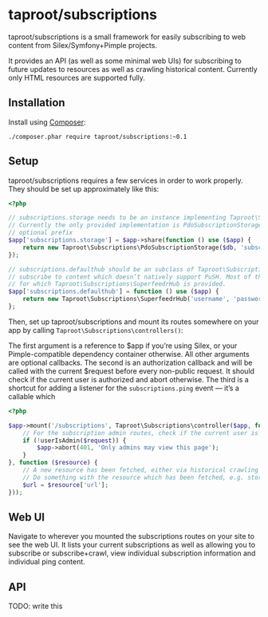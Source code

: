 # taproot/subscriptions

taproot/subscriptions is a small framework for easily subscribing to web content from Silex/Symfony+Pimple projects.

It provides an API (as well as some minimal web UIs) for subscribing to future updates to resources as well as crawling historical content. Currently only HTML resources are supported fully.

## Installation

Install using [Composer](https://getcomposer.org):

    ./composer.phar require taproot/subscriptions:~0.1

## Setup

taproot/subscriptions requires a few services in order to work properly. They should be set up approximately like this:

```php
<?php

// subscriptions.storage needs to be an instance implementing Taproot\Subscriptions\SubscriptionStorage
// Currently the only provided implementation is PdoSubscriptionStorage, which takes a PDO instance and an
// optional prefix
$app['subscriptions.storage'] = $app->share(function () use ($app) {
	return new Taproot\Subscriptions\PdoSubscriptionStorage($db, 'subscriptions_');
});

// subscriptions.defaulthub should be an subclass of Taproot\Subscriptions\PushHub, which will be used to 
// subscribe to content which doesn’t natively support PuSH. Most of the time this should be a Superfeedr hub,
// for which Taproot\Subscriptions\SuperfeedrHub is provided.
$app['subscriptions.defaulthub'] = function () use ($app) {
	return new Taproot\Subscriptions\SuperfeedrHub('username', 'password or token');
};
```

Then, set up taproot/subscriptions and mount its routes somewhere on your app by calling `Taproot\Subscriptions\controllers()`:

The first argument is a reference to $app if you’re using Silex, or your Pimple-compatible dependency container otherwise. All other arguments are optional callbacks.
The second is an authorization callback and will be called with the current $request before every non-public request.
It should check if the current user is authorized and abort otherwise.
The third is a shortcut for adding a listener for the `subscriptions.ping` event — it’s a callable which 

```php
<?php

$app->mount('/subscriptions', Taproot\Subscriptions\controller($app, function ($request) {
	// For the subscription admin routes, check if the current user is allowed to view them.
	if (!userIsAdmin($request)) {
		$app->abort(401, 'Only admins may view this page');
	}
}, function ($resource) {
	// A new resource has been fetched, either via historical crawling or new content from a subscription.
	// Do something with the resource which has been fetched, e.g. store, index, processing
	$url = $resource['url'];
}));
```

## Web UI

Navigate to wherever you mounted the subscriptions routes on your site to see the web UI. It lists your current subscriptions as well as allowing you to subscribe or subscribe+crawl, view individual subscription information and individual ping content.

## API

TODO: write this